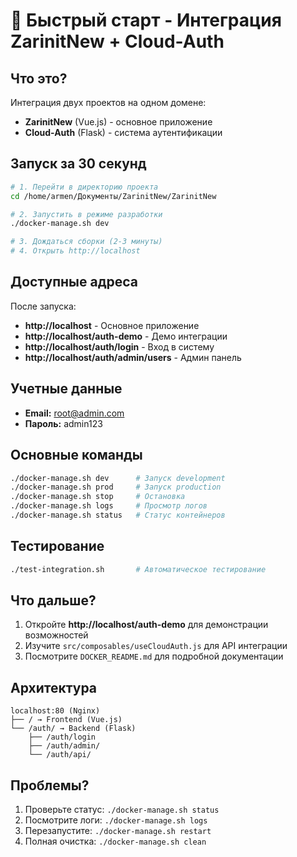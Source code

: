 # 🚀 Быстрый старт - Интеграция ZarinitNew + Cloud-Auth

## Что это?

Интеграция двух проектов на одном домене:
- **ZarinitNew** (Vue.js) - основное приложение
- **Cloud-Auth** (Flask) - система аутентификации

## Запуск за 30 секунд

```bash
# 1. Перейти в директорию проекта
cd /home/armen/Документы/ZarinitNew/ZarinitNew

# 2. Запустить в режиме разработки
./docker-manage.sh dev

# 3. Дождаться сборки (2-3 минуты)
# 4. Открыть http://localhost
```

## Доступные адреса

После запуска:
- **http://localhost** - Основное приложение
- **http://localhost/auth-demo** - Демо интеграции
- **http://localhost/auth/login** - Вход в систему
- **http://localhost/auth/admin/users** - Админ панель

## Учетные данные

- **Email:** root@admin.com
- **Пароль:** admin123

## Основные команды

```bash
./docker-manage.sh dev      # Запуск development
./docker-manage.sh prod     # Запуск production
./docker-manage.sh stop     # Остановка
./docker-manage.sh logs     # Просмотр логов
./docker-manage.sh status   # Статус контейнеров
```

## Тестирование

```bash
./test-integration.sh       # Автоматическое тестирование
```

## Что дальше?

1. Откройте **http://localhost/auth-demo** для демонстрации возможностей
2. Изучите `src/composables/useCloudAuth.js` для API интеграции
3. Посмотрите `DOCKER_README.md` для подробной документации

## Архитектура

```
localhost:80 (Nginx)
├── / → Frontend (Vue.js)
└── /auth/ → Backend (Flask)
    ├── /auth/login
    ├── /auth/admin/
    └── /auth/api/
```

## Проблемы?

1. Проверьте статус: `./docker-manage.sh status`
2. Посмотрите логи: `./docker-manage.sh logs`
3. Перезапустите: `./docker-manage.sh restart`
4. Полная очистка: `./docker-manage.sh clean`